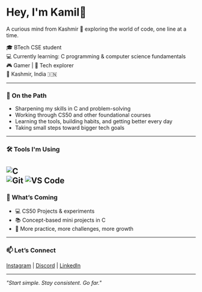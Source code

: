 # Hey, I'm Kamil👋  
A curious mind from Kashmir 🌄 exploring the world of code, one line at a time.

🎓 BTech CSE student  
💻 Currently learning: C programming & computer science fundamentals  
🎮 Gamer | 🧠 Tech explorer  
📍 Kashmir, India 🇮🇳  

---

### 🚀 On the Path
- Sharpening my skills in C and problem-solving  
- Working through CS50 and other foundational courses  
- Learning the tools, building habits, and getting better every day  
- Taking small steps toward bigger tech goals

---

### 🛠️ Tools I'm Using  
![C](https://img.shields.io/badge/C-%2300599C.svg?style=for-the-badge&logo=c&logoColor=white)  
![Git](https://img.shields.io/badge/-Git-F05032?style=for-the-badge&logo=git&logoColor=white)
![VS Code](https://img.shields.io/badge/VS_Code-0078d7?style=for-the-badge&logo=visual-studio-code&logoColor=white)
---

### 📁 What’s Coming
- 💻 CS50 Projects & experiments  
- 📚 Concept-based mini projects in C  
- 🧩 More practice, more challenges, more growth

---

### 📫 Let’s Connect  
[Instagram](https://www.instagram.com/notsokamil/) | [Discord](discordapp.com/users/888803185035210792) | [LinkedIn](#)  

---

*"Start simple. Stay consistent. Go far."*
